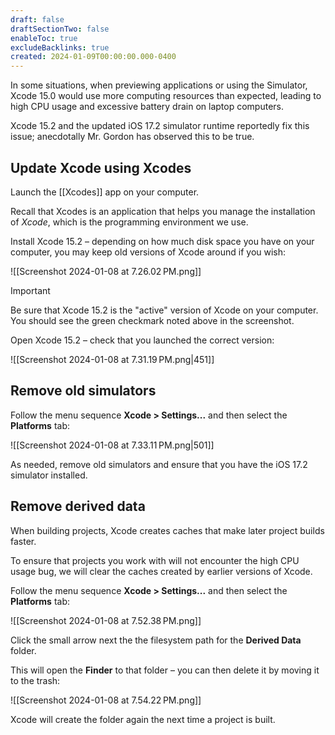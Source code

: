 ```yaml
---
draft: false
draftSectionTwo: false
enableToc: true
excludeBacklinks: true
created: 2024-01-09T00:00:00.000-0400
---
```

In some situations, when previewing applications or using the Simulator, Xcode 15.0 would use more computing resources than expected, leading to high CPU usage and excessive battery drain on laptop computers.

Xcode 15.2 and the updated iOS 17.2 simulator runtime reportedly fix this issue; anecdotally Mr. Gordon has observed this to be true.

## Update Xcode using Xcodes

Launch the [[Xcodes]] app on your computer.

Recall that Xcodes is an application that helps you manage the installation  of *Xcode*, which is the programming environment we use.

Install Xcode 15.2 – depending on how much disk space you have on your computer, you may keep old versions of Xcode around if you wish:

![[Screenshot 2024-01-08 at 7.26.02 PM.png]]

> [!IMPORTANT]
> Be sure that Xcode 15.2 is the "active" version of Xcode on your computer. You should see the green checkmark noted above in the screenshot.

Open Xcode 15.2 – check that you launched the correct version:

![[Screenshot 2024-01-08 at 7.31.19 PM.png|451]]

## Remove old simulators

Follow the menu sequence **Xcode > Settings...** and then select the **Platforms** tab:

![[Screenshot 2024-01-08 at 7.33.11 PM.png|501]]

As needed, remove old simulators and ensure that you have the iOS 17.2 simulator installed.

## Remove derived data

When building projects, Xcode creates caches that make later project builds faster.

To ensure that projects you work with will not encounter the high CPU usage bug, we will clear the caches created by earlier versions of Xcode.

Follow the menu sequence **Xcode > Settings...** and then select the **Platforms** tab:

![[Screenshot 2024-01-08 at 7.52.38 PM.png]]

Click the small arrow next the the filesystem path for the **Derived Data** folder.

This will open the **Finder** to that folder – you can then delete it by moving it to the trash:

![[Screenshot 2024-01-08 at 7.54.22 PM.png]]

Xcode will create the folder again the next time a project is built.